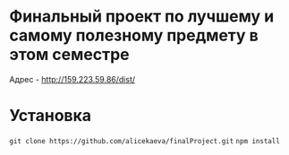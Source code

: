# Финальный проект по лучшему и самому полезному предмету в этом семестре
Адрес - http://159.223.59.86/dist/
# Установка
```git clone https://github.com/alicekaeva/finalProject.git```
```npm install```
